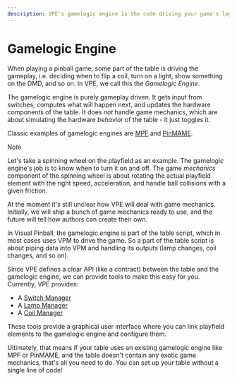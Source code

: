 ```yaml
---
description: VPE's gamelogic engine is the code driving your game's logic.
---
```

# Gamelogic Engine

When playing a pinball game, some part of the table is driving the gameplay, i.e. deciding when to flip a coil, turn on a light, show something on the DMD, and so on. In VPE, we call this the *Gamelogic Engine*.

The gamelogic engine is purely gameplay driven. It gets input from switches, computes what will happen next, and updates the hardware components of the table. It does *not* handle game mechanics, which are about simulating the hardware *behavior* of the table - it just toggles it.

Classic examples of gamelogic engines are [MPF](../../plugins/mpf/index.html) and [PinMAME](https://github.com/vpinball/pinmame).

> [!note]
> Let's take a spinning wheel on the playfield as an example. The game*logic* engine's job is to know when to turn it on and off. The game *mechanics* component of the spinning wheel is about rotating the actual playfield element with the right speed, acceleration, and handle ball collisions with a given friction.
>
> At the moment it's still unclear how VPE will deal with game mechanics. Initially, we will ship a bunch of game mechanics ready to use, and the future will tell how authors can create their own.

In Visual Pinball, the gamelogic engine is part of the table script, which in most cases uses VPM to drive the game. So a part of the table script is about piping data into VPM and handling its outputs (lamp changes, coil changes, and so on).

Since VPE defines a clear API (like a contract) between the table and the gamelogic engine, we can provide tools to make this easy for you. Currently, VPE provides:

- A [Switch Manager](~/creators-guide/editor/switch-manager.md)
- A [Lamp Manager](~/creators-guide/editor/lamp-manager.md)
- A [Coil Manager](~/creators-guide/editor/coil-manager.md)

These tools provide a graphical user interface where you can link playfield elements to the gamelogic engine and configure them. 

Ultimately, that means if your table uses an existing gamelogic engine like MPF or PinMAME, and the table doesn't contain any exotic game mechanics, that's all you need to do. You can set up your table without a single line of code!
